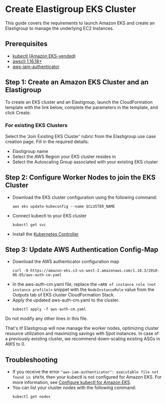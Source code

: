 # Create Elastigroup EKS Cluster

This guide covers the requirements to launch Amazon EKS and create an Elastigroup to manage the underlying EC2 Instances.

## Prerequisites

- [kubectl (Amazon EKS-vended)](https://docs.aws.amazon.com/eks/latest/userguide/install-kubectl.html)
- [awscli 1.16.18+](https://docs.aws.amazon.com/cli/latest/userguide/installing.html)
- [aws-iam-authenticator](https://docs.aws.amazon.com/eks/latest/userguide/configure-kubectl.html)

## Step 1: Create an Amazon EKS Cluster and an Elastigroup

To create an EKS cluster and an Elastigroup, launch the CloudFormation template with the link below, complete the parameters in the template, and click Create.

### For existing EKS Clusters

Select the ‘Join Existing EKS Cluster' rubric from the Elastigroup use case creation page. Fill in the required details:

- Elastigroup name
- Select the AWS Region your EKS cluster resides in
- Select the Autoscaling Group associated with your existing EKS cluster

## Step 2: Configure Worker Nodes to join the EKS Cluster

- Download the EKS cluster configuration using the following command:
  ```
  aws eks update-kubeconfig --name $CLUSTER_NAME
  ```
- Connect kubectl to your EKS cluster
  ```
  kubectl get svc
  ```
- Install the [Kubernetes Controller](ocean/tutorials/spot-kubernetes-controller/)

## Step 3: Update AWS Authentication Config-Map

- Download the AWS authenticator configuration map
  ```
  curl -O https://amazon-eks.s3-us-west-2.amazonaws.com/1.10.3/2018-06-05/aws-auth-cm.yaml
  ```
- In the aws-auth-cm.yaml file, replace the `<ARN of instance role (not instance profile)>` snippet with the `NodeInstanceRole` value from the Outputs tab of EKS cluster CloudFormation Stack.
- Apply the updated aws-auth-cm.yaml to the cluster.
  ```
  kubectl apply -f aws-auth-cm.yaml
  ```

Do not modify any other lines in this file.

That's it! Elastigroup will now manage the worker nodes, optimizing cluster resource utilization and maximizing savings with Spot instances.
In case of a previously existing cluster, we recommend down-scaling existing ASGs in AWS to 0.

## Troubleshooting

- If you receive the error `"aws-iam-authenticator": executable file not found in $PATH`, then your kubectl is not configured for Amazon EKS. For more information, see [Configure kubectl for Amazon EKS](https://docs.aws.amazon.com/eks/latest/userguide/configure-kubectl.html).
- You can list your cluster nodes with the following command:
  ```
  kubectl get nodes
  ```
